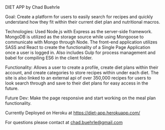 DIET APP by Chad Buehrle

Goal: Create a platform for users to easily search for recipes and quickly understand how they fit within their current diet plan and nutritional macros.

Technologies: Used Node.js with Express as the server-side framework. MongoDB is utilized as the storage source while using Mongoose to communicate with Mongo through Node. The front-end application utilizes SASS and React to create the functionality of a Single Page Application once a user is logged in. Also includes Gulp for process management and babel for compiling ES6 in the client folder.

Functionality: Allows a user to create a profile, create diet plans within their account, and create categories to store recipes within under each diet. The site is also linked to an external api of over 350,000 recipes for users to look search through and save to their diet plans for easy access in the future.

Future Dev: Make the page responsive and start working on the meal plan functionality.

Currently Deployed on Heroku at https://diet-app.herokuapp.com/

For questions please contact at chad.buehrle@gmail.com
